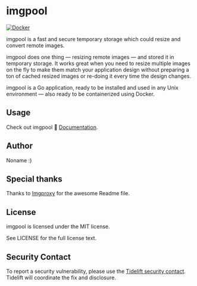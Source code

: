 # imgpool

[![Docker](https://img.shields.io/badge/docker-imgpool-blue.svg?logo=docker&logoColor=white&style=for-the-badge)](https://hub.docker.com/r/)

imgpool is a fast and secure temporary storage which could resize and convert remote images.

imgpool does one thing — resizing remote images — and stored it in temporary storage. It works great when you need to resize multiple images on the fly to make them match your application design without preparing a ton of cached resized images or re-doing it every time the design changes.

imgpool is a Go application, ready to be installed and used in any Unix environment — also ready to be containerized using Docker.

## Usage

Check out imgpool 📑 [Documentation](https://).

## Author

Noname :)

## Special thanks

Thanks to [Imgproxy](https://github.com/imgproxy/imgproxy) for the awesome Readme file.

## License

imgpool is licensed under the MIT license.

See LICENSE for the full license text.

## Security Contact

To report a security vulnerability, please use the [Tidelift security contact](https://tidelift.com/security). Tidelift will coordinate the fix and disclosure.
